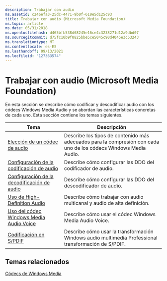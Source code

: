 ```yaml
---
description: Trabajar con audio
ms.assetid: c246efa3-25dc-4471-9b0f-619e5d125c93
title: Trabajar con audio (Microsoft Media Foundation)
ms.topic: article
ms.date: 05/31/2018
ms.openlocfilehash: d465bfb538d68245e16ce4c3238271d12a9dbd07
ms.sourcegitcommit: d75fc10b9f0825bbe5ce5045c90d4045e3c53243
ms.translationtype: MT
ms.contentlocale: es-ES
ms.lasthandoff: 09/13/2021
ms.locfileid: "127363574"
---
```

# <a name="working-with-audio-microsoft-media-foundation"></a>Trabajar con audio (Microsoft Media Foundation)

En esta sección se describe cómo codificar y descodificar audio con los códecs Windows Media Audio y se abordan las características concretas de cada uno. Esta sección contiene los temas siguientes.



| Tema                                                                                 | Descripción                                                                                             |
|---------------------------------------------------------------------------------------|---------------------------------------------------------------------------------------------------------|
| [Elección de un códec de audio](choosinganaudiocodec.md)                                   | Describe los tipos de contenido más adecuados para la compresión con cada uno de los códecs Windows Media Audio. |
| [Configuración de la codificación de audio](configuringaudioencoding.md)                            | Describe cómo configurar las DDO del codificador de audio.                                                      |
| [Configuración de la decodificación de audio](configuringaudiodecoding.md)                            | Describe cómo configurar las DDO del descodificador de audio.                                                      |
| [Uso de High-Definition Audio](usinghighdefinitionaudio.md)                           | Describe cómo trabajar con audio multicanal y audio de alta definición.                                |
| [Uso del códec Windows Media Audio Voice](usingthewindowsmediaaudio9voicecodec.md) | Describe cómo usar el códec Windows Media Audio Voice.                                               |
| [Codificación en S/PDIF](decodingtospdif.md)                                             | Describe cómo usar la transformación Windows audio multimedia Professional transformación de S/PDIF.                          |



 

## <a name="related-topics"></a>Temas relacionados

<dl> <dt>

[Códecs de Windows Media](windows-media-codecs.md)
</dt> </dl>

 

 



